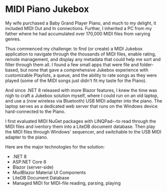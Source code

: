 # MIDI Piano Jukebox

My wife purchased a Baby Grand Player Piano, and much to my delight, it included MIDI Out and In connections.
Further, I inherited a PC from my father where he had accumulated over 170,000 MIDI files from varying genres.

Thus commenced my challenge: to find (or create) a MIDI Jukebox application to navigate through the thousands of MIDI files,
enable rating, remote management, and display any metadata that could help me sort and filter through them all. I found a few small apps that were file
and folder-based, but none that gave a comprehensive Jukebox experience with customizable Playlists, a queue, and the ability to
rate songs as they were played (some of the MIDI songs just didn't fit my taste for the Piano).

And since .NET 8 released with more Blazor features, I knew the time was nigh to craft a Jukebox solution myself, where
I could run on an old laptop, and use a (now wireless via Bluetooth) USB MIDI adapter into the piano. The laptop serves as a dedicated web
server that runs on the Windows device hard-connected to the Piano.

I first evaluated MIDI NuGet packages with LINQPad--to read through the MIDI files and iventory them into a LiteDB document database.
Then play the MIDI files through Windows' sequencer, and switchable to the USB MIDI adapter to the piano.

Here are the major technologies for the solution:
* .NET 8
* ASP.NET Core 8
* Blazor (server-side)
* MudBlazor Material UI Components
* LiteDB Document Database
* Managed MIDI for MIDI-file reading, parsing, playing
    